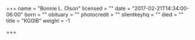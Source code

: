 +++
name = "Bonnie L. Olson"
licensed = ""
date = "2017-02-21T14:34:00-06:00"
born = ""
obituary = ""
photocredit = ""
silentkeyhq = ""
died = ""
title = "KG0IB"
weight = -1

+++


